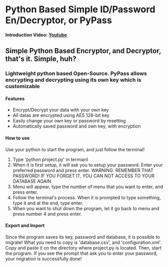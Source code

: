 # Python Based Simple ID/Password En/Decryptor, or PyPass
#### Introduction Video: [Youtube](https://youtu.be/GQ2L2wgn4k4)

## Simple Python Based Encryptor, and Decryptor, that's it. Simple, huh?
### Lightweight python based Open-Source. PyPass allows **encrypting and decrypting** using its own key which is customizable

#### Features
- Encrypt/Decrypt your data with your own key
- All datas are encrypted using AES 128-bit key
- Easily change your own key or password by resetting
- Automatically saved password and own key, with encryption

#### How to use
Use your python to start the program, and just follow the terminal!
1. Type 'python project.py' in termianl
2. When it is first setup, it will ask you to setup your password. Enter your preferred password and press enter.
WARNING: REMEMBER THAT PASSWORD! IF YOU FORGET IT, YOU CAN NOT ACCESS TO YOUR DATABASE AGAIN
3. Menu will appear, type the number of menu that you want to enter, and press enter.
4. Follow the terminal's process. When it is prompted to type something, type it and at the end, type enter.
5. When you want to shut down the program, let it go back to menu and press number 4 and press enter.

#### Export and Import
Since the program saves its key, password and database, it is possible to migrate!
What you need to copy is 'database.csv', and 'configuration.xml'.
Copy and paste it on the directory where project.py is located.
Then, start the program. If you see the prompt that ask you to enter your password, your migration is successfully done!